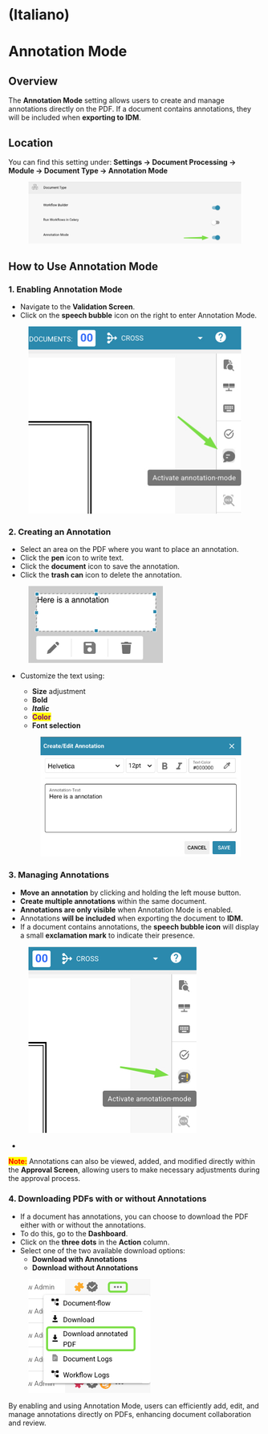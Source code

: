 
# (Italiano)

# Annotation Mode

## Overview

The **Annotation Mode** setting allows users to create and manage annotations directly on the PDF. If a document contains annotations, they will be included when **exporting to IDM**.

## Location

You can find this setting under: **Settings → Document Processing → Module → Document Type → Annotation Mode**

<figure><img src="../../../../.gitbook/assets/iScreen Shoter - Google Chrome - 250224104758.jpg" alt=""><figcaption></figcaption></figure>

## How to Use Annotation Mode

### 1. Enabling Annotation Mode

* Navigate to the **Validation Screen**.
* Click on the **speech bubble** icon on the right to enter Annotation Mode.

<div align="center"><figure><img src="../../../../.gitbook/assets/iScreen Shoter - Google Chrome - 250224105047.jpg" alt=""><figcaption></figcaption></figure></div>

### 2. Creating an Annotation

* Select an area on the PDF where you want to place an annotation.
* Click the **pen** icon to write text.
* Click the **document** icon to save the annotation.
* Click the **trash can** icon to delete the annotation.

<div align="left"><figure><img src="../../../../.gitbook/assets/iScreen Shoter - Google Chrome - 250224105556.jpg" alt=""><figcaption></figcaption></figure></div>

*   Customize the text using:

    * **Size** adjustment
    * **Bold**
    * _**Italic**_
    * <mark style="color:purple;">**Color**</mark>
    * **Font selection**

    <div align="left"><figure><img src="../../../../.gitbook/assets/iScreen Shoter - Google Chrome - 250224105351.jpg" alt=""><figcaption></figcaption></figure></div>

### 3. Managing Annotations

* **Move an annotation** by clicking and holding the left mouse button.
* **Create multiple annotations** within the same document.
* **Annotations are only visible** when Annotation Mode is enabled.
* Annotations **will be included** when exporting the document to **IDM.**
* If a document contains annotations, the **speech bubble icon** will display a small **exclamation mark** to indicate their presence.

<figure><img src="../../../../.gitbook/assets/iScreen Shoter - Google Chrome - 250224105935.jpg" alt=""><figcaption></figcaption></figure>

*

<mark style="color:red;">**Note:**</mark> Annotations can also be viewed, added, and modified directly within the **Approval Screen**, allowing users to make necessary adjustments during the approval process.

### 4. Downloading PDFs with or without Annotations

* If a document has annotations, you can choose to download the PDF either with or without the annotations.
* To do this, go to the **Dashboard**.
* Click on the **three dots** in the **Action** column.
* Select one of the two available download options:
  * **Download with Annotations**
  * **Download without Annotations**

<figure><img src="../../../../.gitbook/assets/iScreen Shoter - Google Chrome - 250224115302.jpg" alt=""><figcaption></figcaption></figure>

By enabling and using Annotation Mode, users can efficiently add, edit, and manage annotations directly on PDFs, enhancing document collaboration and review.




